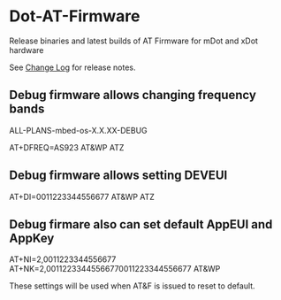 # Dot-AT-Firmware

Release binaries and latest builds of AT Firmware for mDot and xDot hardware

See [Change Log](https://github.com/MultiTechSystems/Dot-AT-Firmware/blob/master/changelog.txt) for release notes.

## Debug firmware allows changing frequency bands
ALL-PLANS-mbed-os-X.X.XX-DEBUG

AT+DFREQ=AS923
AT&WP
ATZ

## Debug firmware allows setting DEVEUI

AT+DI=0011223344556677
AT&WP
ATZ

## Debug firmare also can set default AppEUI and AppKey

AT+NI=2,0011223344556677
AT+NK=2,00112233445566770011223344556677
AT&WP

These settings will be used when AT&F is issued to reset to default.

